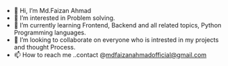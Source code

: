 - 👋 Hi, I’m Md.Faizan Ahmad
- 👀 I’m interested in Problem solving.
- 🌱 I’m currently learning Frontend, Backend and all related topics, Python Programming languages.
- 💞️ I’m looking to collaborate on everyone who is intrested in my projects and thought Process. 
- 📫 How to reach me ..contact @mdfaizanahmadofficial@gmail.com

<!---
FaizanProjectt/FaizanProjectt is a ✨ special ✨ repository because its `README.md` (this file) appears on your GitHub profile.
You can click the Preview link to take a look at your changes.
--->
